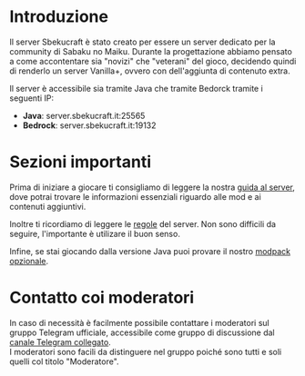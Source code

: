 # Introduzione
Il server Sbekucraft è stato creato per essere un server dedicato per la community di Sabaku no Maiku.
Durante la progettazione abbiamo pensato a come accontentare sia "novizi" che "veterani" del gioco, decidendo quindi di renderlo un server Vanilla+, ovvero con dell'aggiunta di contenuto extra.

Il server è accessibile sia tramite Java che tramite Bedorck tramite i seguenti IP:

- **Java**: server.sbekucraft.it:25565
- **Bedrock**: server.sbekucraft.it:19132

# Sezioni importanti
Prima di iniziare a giocare ti consigliamo di leggere la nostra [guida al server](guida.md), dove potrai trovare le informazioni essenziali riguardo alle mod e ai contenuti aggiuntivi.

Inoltre ti ricordiamo di leggere le [regole](regole.md) del server. Non sono difficili da seguire, l'importante è utilizare il buon senso.

Infine, se stai giocando dalla versione Java puoi provare il nostro [modpack opzionale](client/installazione.md).

# Contatto coi moderatori
In caso di necessità è facilmente possibile contattare i moderatori sul gruppo Telegram ufficiale, accessibile come gruppo di discussione dal [canale Telegram collegato](https://t.me/sbekucraft).  
I moderatori sono facili da distinguere nel gruppo poiché sono tutti e soli quelli col titolo "Moderatore".